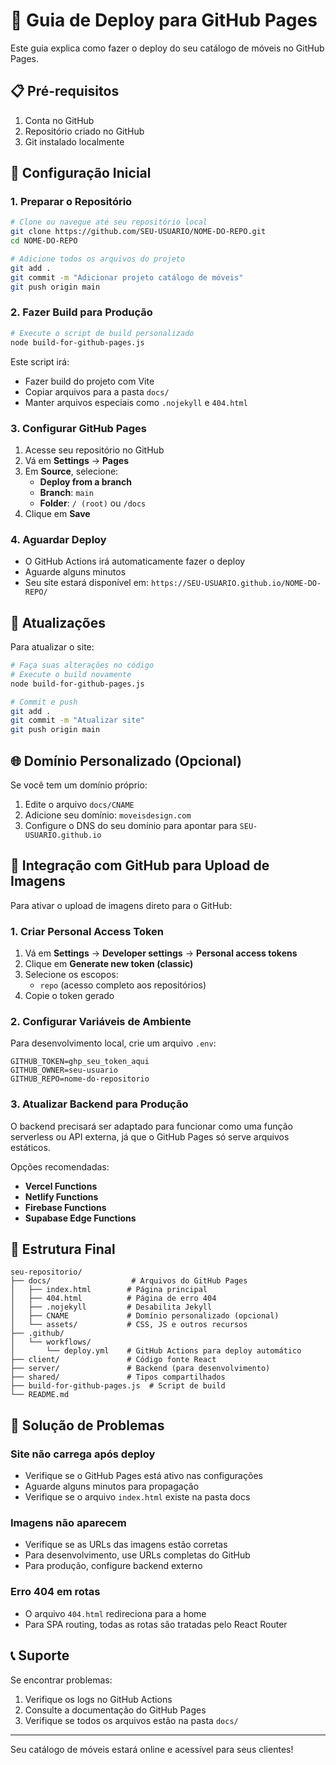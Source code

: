 # 🚀 Guia de Deploy para GitHub Pages

Este guia explica como fazer o deploy do seu catálogo de móveis no GitHub Pages.

## 📋 Pré-requisitos

1. Conta no GitHub
2. Repositório criado no GitHub
3. Git instalado localmente

## 🔧 Configuração Inicial

### 1. Preparar o Repositório

```bash
# Clone ou navegue até seu repositório local
git clone https://github.com/SEU-USUARIO/NOME-DO-REPO.git
cd NOME-DO-REPO

# Adicione todos os arquivos do projeto
git add .
git commit -m "Adicionar projeto catálogo de móveis"
git push origin main
```

### 2. Fazer Build para Produção

```bash
# Execute o script de build personalizado
node build-for-github-pages.js
```

Este script irá:
- Fazer build do projeto com Vite
- Copiar arquivos para a pasta `docs/`
- Manter arquivos especiais como `.nojekyll` e `404.html`

### 3. Configurar GitHub Pages

1. Acesse seu repositório no GitHub
2. Vá em **Settings** → **Pages**
3. Em **Source**, selecione:
   - **Deploy from a branch**
   - **Branch**: `main`
   - **Folder**: `/ (root)` ou `/docs`
4. Clique em **Save**

### 4. Aguardar Deploy

- O GitHub Actions irá automaticamente fazer o deploy
- Aguarde alguns minutos
- Seu site estará disponível em: `https://SEU-USUARIO.github.io/NOME-DO-REPO/`

## 🔄 Atualizações

Para atualizar o site:

```bash
# Faça suas alterações no código
# Execute o build novamente
node build-for-github-pages.js

# Commit e push
git add .
git commit -m "Atualizar site"
git push origin main
```

## 🌐 Domínio Personalizado (Opcional)

Se você tem um domínio próprio:

1. Edite o arquivo `docs/CNAME`
2. Adicione seu domínio: `moveisdesign.com`
3. Configure o DNS do seu domínio para apontar para `SEU-USUARIO.github.io`

## 🔧 Integração com GitHub para Upload de Imagens

Para ativar o upload de imagens direto para o GitHub:

### 1. Criar Personal Access Token

1. Vá em **Settings** → **Developer settings** → **Personal access tokens**
2. Clique em **Generate new token (classic)**
3. Selecione os escopos:
   - `repo` (acesso completo aos repositórios)
4. Copie o token gerado

### 2. Configurar Variáveis de Ambiente

Para desenvolvimento local, crie um arquivo `.env`:

```env
GITHUB_TOKEN=ghp_seu_token_aqui
GITHUB_OWNER=seu-usuario
GITHUB_REPO=nome-do-repositorio
```

### 3. Atualizar Backend para Produção

O backend precisará ser adaptado para funcionar como uma função serverless ou API externa, já que o GitHub Pages só serve arquivos estáticos.

Opções recomendadas:
- **Vercel Functions**
- **Netlify Functions** 
- **Firebase Functions**
- **Supabase Edge Functions**

## 📁 Estrutura Final

```
seu-repositorio/
├── docs/                  # Arquivos do GitHub Pages
│   ├── index.html        # Página principal
│   ├── 404.html          # Página de erro 404
│   ├── .nojekyll         # Desabilita Jekyll
│   ├── CNAME             # Domínio personalizado (opcional)
│   └── assets/           # CSS, JS e outros recursos
├── .github/
│   └── workflows/
│       └── deploy.yml    # GitHub Actions para deploy automático
├── client/               # Código fonte React
├── server/               # Backend (para desenvolvimento)
├── shared/               # Tipos compartilhados
├── build-for-github-pages.js  # Script de build
└── README.md
```

## 🚨 Solução de Problemas

### Site não carrega após deploy
- Verifique se o GitHub Pages está ativo nas configurações
- Aguarde alguns minutos para propagação
- Verifique se o arquivo `index.html` existe na pasta docs

### Imagens não aparecem
- Verifique se as URLs das imagens estão corretas
- Para desenvolvimento, use URLs completas do GitHub
- Para produção, configure backend externo

### Erro 404 em rotas
- O arquivo `404.html` redireciona para a home
- Para SPA routing, todas as rotas são tratadas pelo React Router

## 📞 Suporte

Se encontrar problemas:
1. Verifique os logs no GitHub Actions
2. Consulte a documentação do GitHub Pages
3. Verifique se todos os arquivos estão na pasta `docs/`

---

Seu catálogo de móveis estará online e acessível para seus clientes!